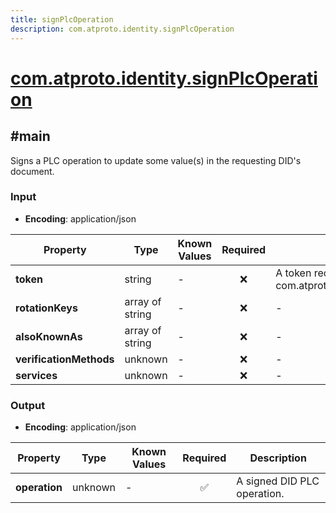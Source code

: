 ```yaml
---
title: signPlcOperation
description: com.atproto.identity.signPlcOperation
---
```


# [com.atproto.identity.signPlcOperation](https://github.com/myConsciousness/atproto.dart/blob/main/lexicons/com/atproto/identity/signPlcOperation.json)

## #main

Signs a PLC operation to update some value(s) in the requesting DID's document.

### Input

- **Encoding**: application/json

| Property | Type | Known Values | Required | Description |
| --- | --- | --- | :---: | --- |
| **token** | string | - | ❌ | A token received through com.atproto.identity.requestPlcOperationSignature |
| **rotationKeys** | array of string | - | ❌ | - |
| **alsoKnownAs** | array of string | - | ❌ | - |
| **verificationMethods** | unknown | - | ❌ | - |
| **services** | unknown | - | ❌ | - |

### Output

- **Encoding**: application/json

| Property | Type | Known Values | Required | Description |
| --- | --- | --- | :---: | --- |
| **operation** | unknown | - | ✅ | A signed DID PLC operation. |
